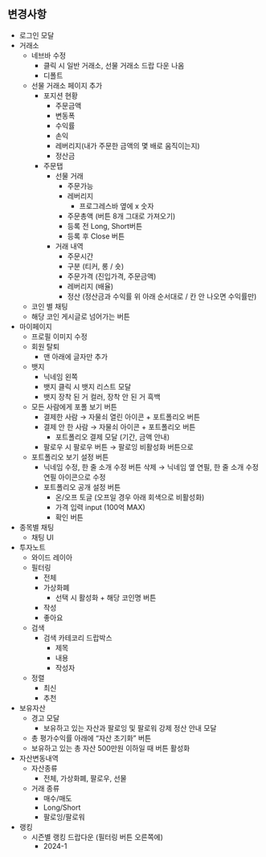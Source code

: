 ## 변경사항

- 로그인 모달
- 거래소
    - 네브바 수정
        - 클릭 시 일반 거래소, 선물 거래소 드랍 다운 나옴
        - 디폴트
    - 선물 거래소 페이지 추가
        - 포지션 현황
            - 주문금액
            - 변동폭
            - 수익률
            - 손익
            - 레버리지(내가 주문한 금액의 몇 배로 움직이는지)
            - 정산금
        - 주문탭
            - 선물 거래
                - 주문가능
                - 레버리지
                    - 프로그레스바 옆에 x 숫자
                - 주문총액 (버튼 8개 그대로 가져오기)
                - 등록 전 Long, Short버튼
                - 등록 후 Close 버튼
            - 거래 내역
                - 주문시간
                - 구분 (티커, 롱 / 숏)
                - 주문가격 (진입가격, 주문금액)
                - 레버리지 (배율)
                - 정산 (정산금과 수익률 위 아래 순서대로 / 칸 안 나오면 수익률만)
    - 코인 별 채팅
    - 해당 코인 게시글로 넘어가는 버튼
- 마이페이지
    - 프로필 이미지 수정
    - 회원 탈퇴
        - 맨 아래에 글자만 추가
    - 뱃지
        - 닉네임 왼쪽
        - 뱃지 클릭 시 뱃지 리스트 모달
        - 뱃지 장착 된 거 컬러, 장착 안 된 거 흑백
    - 모든 사람에게 포폴 보기 버튼
        - 결제한 사람 → 자물쇠 열린 아이콘 + 포트폴리오 버튼
        - 결제 안 한 사람 → 자물쇠 아이콘 + 포트폴리오 버튼
            - 포트폴리오 결제 모달 (기간, 금액 안내)
        - 팔로우 시 팔로우 버튼 → 팔로잉 비활성화 버튼으로
    - 포트폴리오 보기 설정 버튼
        - 닉네임 수정, 한 줄 소개 수정 버튼 삭제 → 닉네임 옆 연필, 한 줄 소개 수정 연필 아이콘으로 수정
        - 포트폴리오 공개 설정 버튼
            - 온/오프 토글 (오프일 경우 아래 회색으로 비활성화)
            - 가격 입력 input (100억 MAX)
            - 확인 버튼
- 종목별 채팅
    - 채팅 UI
- 투자노트
    - 와이드 레이아
    - 필터링
        - 전체
        - 가상화폐
            - 선택 시 활성화 + 해당 코인명 버튼
        - 작성
        - 좋아요
    - 검색
        - 검색 카테코리 드랍박스
            - 제목
            - 내용
            - 작성자
    - 정렬
        - 최신
        - 추천
- 보유자산
    - 경고 모달
        - 보유하고 있는 자산과 팔로잉 및 팔로워 강제 정산 안내 모달
    - 총 평가수익률 아래에 “자산 초기화” 버튼
    - 보유하고 있는 총 자산 500만원 이하일 때 버튼 활성화
- 자산변동내역
    - 자산종류
        - 전체, 가상화폐, 팔로우, 선물
    - 거래 종류
        - 매수/매도
        - Long/Short
        - 팔로잉/팔로워
- 랭킹
    - 시즌별 랭킹 드랍다운 (필터링 버튼 오른쪽에)
        - 2024-1
